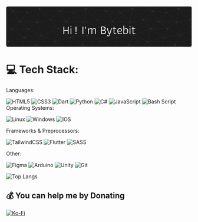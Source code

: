 ![header](/images/ghheder2.png)

# 💻 Tech Stack:
Languages:

![HTML5](https://img.shields.io/badge/html5-%23E34F26.svg?style=for-the-badge&logo=html5&logoColor=white) ![CSS3](https://img.shields.io/badge/css3-%231572B6.svg?style=for-the-badge&logo=css3&logoColor=white) ![Dart](https://img.shields.io/badge/dart-%230175C2.svg?style=for-the-badge&logo=dart&logoColor=white) ![Python](https://img.shields.io/badge/python-3670A0?style=for-the-badge&logo=python&logoColor=ffdd54) ![C#](https://img.shields.io/badge/c%23-%23239120.svg?style=for-the-badge&logo=csharp&logoColor=white) ![JavaScript](https://img.shields.io/badge/javascript-%23323330.svg?style=for-the-badge&logo=javascript&logoColor=%23F7DF1E)  ![Bash Script](https://img.shields.io/badge/bash_script-%23121011.svg?style=for-the-badge&logo=gnu-bash&logoColor=white)
Operating Systems:

![Linux](https://camo.githubusercontent.com/b9326effec4bc941d648d79b2e24ed7c708122671d2540c3277596dc52d640f2/68747470733a2f2f696d672e736869656c64732e696f2f62616467652f4c696e75782d4643433632343f7374796c653d666f722d7468652d6261646765266c6f676f3d6c696e7578266c6f676f436f6c6f723d626c61636b)
![Windows](https://camo.githubusercontent.com/1cc3ed014dbb3cc907789013096c44d0bc78875ee219d9455f619ff18059ac4a/68747470733a2f2f696d672e736869656c64732e696f2f62616467652f57696e646f77732d3030373844363f7374796c653d666f722d7468652d6261646765266c6f676f3d77696e646f7773266c6f676f436f6c6f723d7768697465)
![IOS](https://camo.githubusercontent.com/700d3c1e3e01b5c1a66eb279c0830b0ab335b1a73e5de2e464e553ed7253e19b/68747470733a2f2f696d672e736869656c64732e696f2f62616467652f694f532d3030303030303f7374796c653d666f722d7468652d6261646765266c6f676f3d696f73266c6f676f436f6c6f723d7768697465)

Frameworks & Preprocessors:

![TailwindCSS](https://img.shields.io/badge/tailwindcss-%2338B2AC.svg?style=for-the-badge&logo=tailwind-css&logoColor=white) ![Flutter](https://img.shields.io/badge/Flutter-%2302569B.svg?style=for-the-badge&logo=Flutter&logoColor=white)
![SASS](https://img.shields.io/badge/SASS-hotpink.svg?style=for-the-badge&logo=SASS&logoColor=white) 


Other:

![Figma](https://img.shields.io/badge/figma-%23F24E1E.svg?style=for-the-badge&logo=figma&logoColor=white) ![Arduino](https://img.shields.io/badge/-Arduino-00979D?style=for-the-badge&logo=Arduino&logoColor=white) ![Unity](https://img.shields.io/badge/unity-%23000000.svg?style=for-the-badge&logo=unity&logoColor=white) ![Git](https://img.shields.io/badge/git-%23F05033.svg?style=for-the-badge&logo=git&logoColor=white)


![Top Langs](https://github-readme-stats.vercel.app/api/top-langs/?username=bytebitt&theme=dark&hide_border=false&layout=compact&langs_count=20&include_all_commits=true&count_private=true&cache_seconds=60)


  ## 💰 You can help me by Donating
  [![Ko-Fi](https://img.shields.io/badge/Ko--fi-F16061?style=for-the-badge&logo=ko-fi&logoColor=white)](https://ko-fi.com/byteb1t) 

  
<!-- Proudly created with GPRM ( https://gprm.itsvg.in ) -->

  
<!-- Proudly created with GPRM ( https://gprm.itsvg.in ) -->
